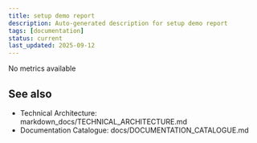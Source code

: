 ```yaml
---
title: setup demo report
description: Auto-generated description for setup demo report
tags: [documentation]
status: current
last_updated: 2025-09-12
---
```


No metrics available

## See also

- Technical Architecture: markdown_docs/TECHNICAL_ARCHITECTURE.md
- Documentation Catalogue: docs/DOCUMENTATION_CATALOGUE.md

